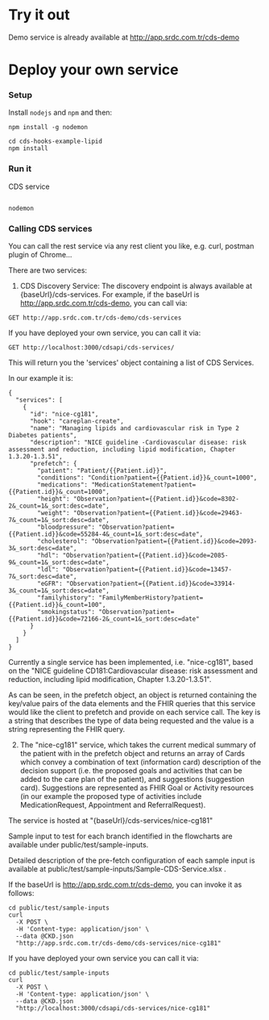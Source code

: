# Try it out

Demo service is already available at http://app.srdc.com.tr/cds-demo


# Deploy your own service

### Setup

Install `nodejs`  and `npm` and then:
```
npm install -g nodemon

cd cds-hooks-example-lipid
npm install
```

### Run it

CDS service
```

nodemon
```

### Calling CDS services

You can call the rest service via any rest client you like, e.g. curl, postman plugin of Chrome...

There are two services:
1. CDS Discovery Service: The discovery endpoint is always available at {baseUrl}/cds-services. For example, if the baseUrl is http://app.srdc.com.tr/cds-demo, you can call via:

```
GET http://app.srdc.com.tr/cds-demo/cds-services
```

If you have deployed your own service, you can call it via:
```
GET http://localhost:3000/cdsapi/cds-services/
```

This will return you the 'services' object containing a list of CDS Services.

In our example it is: 
```
{
  "services": [
    {
      "id": "nice-cg181",
      "hook": "careplan-create",
      "name": "Managing lipids and cardiovascular risk in Type 2 Diabetes patients",
      "description": "NICE guideline -Cardiovascular disease: risk assessment and reduction, including lipid modification, Chapter 1.3.20-1.3.51",
      "prefetch": {
        "patient": "Patient/{{Patient.id}}",
        "conditions": "Condition?patient={{Patient.id}}&_count=1000",
        "medications": "MedicationStatement?patient={{Patient.id}}&_count=1000",
        "height": "Observation?patient={{Patient.id}}&code=8302-2&_count=1&_sort:desc=date",
        "weight": "Observation?patient={{Patient.id}}&code=29463-7&_count=1&_sort:desc=date",
        "bloodpressure": "Observation?patient={{Patient.id}}&code=55284-4&_count=1&_sort:desc=date",
        "cholesterol": "Observation?patient={{Patient.id}}&code=2093-3&_sort:desc=date",
        "hdl": "Observation?patient={{Patient.id}}&code=2085-9&_count=1&_sort:desc=date",
        "ldl": "Observation?patient={{Patient.id}}&code=13457-7&_sort:desc=date",
        "eGFR": "Observation?patient={{Patient.id}}&code=33914-3&_count=1&_sort:desc=date",
        "familyhistory": "FamilyMemberHistory?patient={{Patient.id}}&_count=100",
        "smokingstatus": "Observation?patient={{Patient.id}}&code=72166-2&_count=1&_sort:desc=date"
      }
    }
  ]
}
```
Currently a single service has been implemented, i.e. "nice-cg181", based on the "NICE guideline CD181:Cardiovascular disease: risk assessment and reduction,
including lipid modification, Chapter 1.3.20-1.3.51".

As can be seen, in the prefetch object, an object is returned containing the key/value pairs of the data elements and the FHIR queries that this service would like the client to prefetch and provide on
each service call. The key is a string that describes the type of data being requested and the value is a string representing the FHIR query. 


2. The "nice-cg181" service, which takes the current medical summary of the patient with in the prefetch object and returns an array of Cards 
which convey a combination of text (information card) description of the decision support (i.e. the proposed goals and activities that can be added to the care plan of the patient),
 and suggestions (suggestion card). Suggestions are represented as FHIR Goal or Activity resources (in our example the proposed type of activities include MedicationRequest, Appointment
 and ReferralRequest).

The service is hosted at "{baseUrl}/cds-services/nice-cg181"

Sample input to test for each branch identified in the flowcharts are available under public/test/sample-inputs.

Detailed description of the pre-fetch configuration of each sample input is available at public/test/sample-inputs/Sample-CDS-Service.xlsx . 

If the baseUrl is http://app.srdc.com.tr/cds-demo, you can invoke it as follows:

```
cd public/test/sample-inputs
curl
  -X POST \
  -H 'Content-type: application/json' \
  --data @CKD.json
  "http://app.srdc.com.tr/cds-demo/cds-services/nice-cg181"
```

If you have deployed your own service you can call it via:
```
cd public/test/sample-inputs
curl
  -X POST \
  -H 'Content-type: application/json' \
  --data @CKD.json
  "http://localhost:3000/cdsapi/cds-services/nice-cg181"
```

